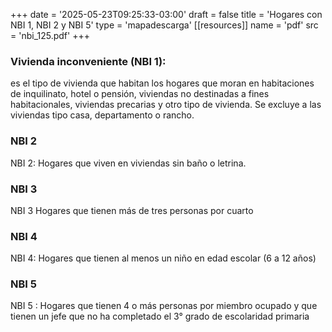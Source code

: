 +++
date = '2025-05-23T09:25:33-03:00'
draft = false
title = 'Hogares con NBI 1, NBI 2 y NBI 5'
type = 'mapadescarga'
[[resources]]
    name = 'pdf'
    src = 'nbi_125.pdf'
+++

### Vivienda inconveniente (NBI 1):

es el tipo de vivienda que habitan los hogares que moran en habitaciones de inquilinato, hotel o pensión, viviendas no destinadas a fines habitacionales, viviendas precarias y otro tipo de vivienda. Se excluye a las viviendas tipo casa, departamento o rancho.

### NBI 2

NBI 2: Hogares que viven en viviendas sin baño o letrina.

### NBI 3

NBI 3 Hogares que tienen más de tres personas por cuarto

### NBI 4

NBI 4: Hogares que tienen al menos un niño en edad escolar (6 a 12 años)

### NBI 5

NBI 5 : Hogares que tienen 4 o más personas por miembro ocupado y que tienen un jefe que no ha completado el 3° grado de escolaridad primaria
